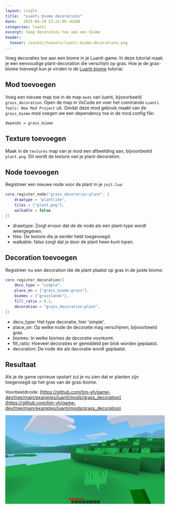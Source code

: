 ```yaml
---
layout: single
title:  "Luanti biome decorations"
date:   2025-09-29 13:22:00 +0200
categories: luanti
excerpt: Voeg decoraties toe aan een biome
header:
  teaser: /assets/teasers/luanti-biome-decorations.png
---
```


Voeg decoraties toe aan een biome in je Luanti-game. In deze tutorial maak je een eenvoudige plant-decoration die verschijnt op gras. Hoe je de gras-biome toevoegt kun je vinden in de [Luanti biome](/luanti/2025/08/09/luanti-biome.html) tutorial.

## Mod toevoegen

Voeg een nieuwe map toe in de map `mods` van luanti, bijvoorbeeld `grass_decoration`. Open de map in VsCode en voer het commando `Luanti Tools: New Mod Project` uit. Omdat deze mod gebruik maakt van de `grass_biome` mod voegen we een dependency toe in de mod.config file:

```
depends = grass_biome
```

## Texture toevoegen

Maak in de `textures` map van je mod een afbeelding aan, bijvoorbeeld `plant.png`. Dit wordt de texture van je plant-decoration.

## Node toevoegen

Registreer een nieuwe node voor de plant in je `init.lua`:

```lua
core.register_node("grass_decoration:plant", {
    drawtype = "plantlike",
    tiles = {"plant.png"},
    walkable = false
})
```

- drawtype: Zorgt ervoor dat de de node als een plant-type wordt weergegeven.
- tiles: De texture die je eerder hebt toegevoegd.
- walkable: false zorgt dat je door de plant heen kunt lopen.

## Decoration toevoegen

Registreer nu een decoration die de plant plaatst op gras in de juiste biome:

```lua
core.register_decoration({
    deco_type = "simple",
    place_on = {"grass_biome:grass"},
    biomes = {"grasslands"},
    fill_ratio = 0.1,
    decoration = "grass_decoration:plant",
})
```

- deco_type: Het type decoratie, hier 'simple'.
- place_on: Op welke node de decoratie mag verschijnen, bijvoorbeeld gras.
- biomes: In welke biomes de decoratie voorkomt.
- fill_ratio: Hoeveel decoraties er gemiddeld per blok worden geplaatst.
- decoration: De node die als decoratie wordt geplaatst.


## Resultaat

Als je de game opnieuw opstart zul je nu zien dat er planten zijn toegevoegd op het gras van de gras-biome.

Voorbeeldcode: [https://github.com/tim-vh/game-dev/tree/main/examples/luanti/mods/grass_decoration](https://github.com/tim-vh/game-dev/tree/main/examples/luanti/mods/grass_decoration)

![Luanti biome](/assets/images/luanti/luanti-biome-decorations.png)